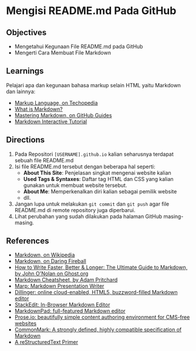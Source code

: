 # Mengisi README.md Pada GitHub

## Objectives

- Mengetahui Kegunaan File README.md pada GitHub
- Mengerti Cara Membuat File Markdown

## Learnings

Pelajari apa dan kegunaan bahasa markup selain HTML yaitu Markdown dan lainnya:

- [Markup Language, on Techopedia](https://www.techopedia.com/definition/2668/markup-language)
- [What is Markdown?](http://whatismarkdown.com)
- [Mastering Markdown, on GitHub Guides](https://guides.github.com/features/mastering-markdown)
- [Markdown Interactive Tutorial](http://markdowntutorial.com)
  
## Directions

1. Pada Repositori `[USERNAME].github.io` kalian seharusnya terdapat sebuah file README.md
2. Isi file README.md tersebut dengan beberapa hal seperti:
    - **About This Site**: Penjelasan singkat mengenai website kalian
    - **Used Tags & Syntaxes**: Daftar tag HTML dan CSS yang kalian gunakan untuk membuat website tersebut.
    - **About Me**: Memperkenalkan diri kalian sebagai pemilik website
    - dll.
3. Jangan lupa untuk melakukan `git commit` dan `git push` agar file README.md di remote repository juga diperbarui.
4. Lihat perubahan yang sudah dilakukan pada halaman GitHub masing-masing.

## References

- [Markdown, on Wikipedia](https://en.wikipedia.org/wiki/Markdown)
- [Markdown, on Daring Fireball](https://daringfireball.net/projects/markdown)
- [How to Write Faster, Better & Longer: The Ultimate Guide to Markdown, by John O'Nolan on Ghost.org](https://blog.ghost.org/markdown)
- [Markdown Cheatsheet, by Adam Pritchard](https://github.com/adam-p/markdown-here/wiki/Markdown-Cheatsheet)
- [Marp: Markdown Presentation Writer](https://yhatt.github.io/marp)
- [Dillinger: online cloud-enabled, HTML5, buzzword-filled Markdown editor](http://dillinger.io)
- [StackEdit: In-Browser Markdown Editor](https://stackedit.io)
- [MarkdownPad: full-featured Markdown editor](http://markdownpad.com)
- [Prose.io: beautifully simple content authoring environment for CMS-free websites](http://prose.io)
- [CommonMark: A strongly defined, highly compatible specification of Markdown](http://commonmark.org)
- [A reStructuredText Primer](https://getnikola.com/quickstart.html)
